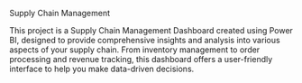Supply Chain Management

This project is a Supply Chain Management Dashboard created using Power BI, designed to provide comprehensive insights and analysis into various aspects of your supply chain. From inventory management to order processing and revenue tracking, this dashboard offers a user-friendly interface to help you make data-driven decisions.

